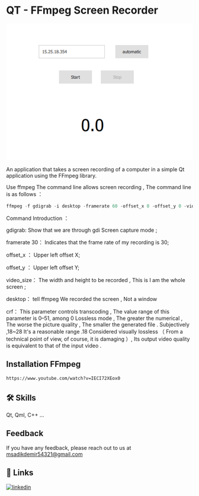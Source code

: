 
# QT - FFmpeg Screen Recorder

![Qt](https://github.com/SadkDemr/QT-FFmpegScreenRecorder/blob/main/FFmpegScreenRecord/image/Screenshot%202022-08-16%20152538.png?raw=true)

An application that takes a screen recording of a computer in a simple Qt application using the FFmpeg library.

Use ffmpeg The command line allows screen recording , The command line is as follows ：


```c++
ffmpeg -f gdigrab -i desktop -framerate 60 -offset_x 0 -offset_y 0 -video_size 1600x900 -pix_fmt yuv420p -vcodec libx264 -crf 18 -threads 2 C:/Users/msdemir/Desktop/out1.mp4
```

Command Introduction ：

gdigrab: Show that we are through gdi Screen capture mode ;

framerate 30： Indicates that the frame rate of my recording is 30;

offset_x ： Upper left offset X;

offset_y ： Upper left offset Y;

video_size： The width and height to be recorded , This is I am the whole screen ;

desktop： tell ffmpeg We recorded the screen , Not a window

crf： This parameter controls transcoding , The value range of this parameter is 0–51, among 0 Lossless mode , The greater the numerical , The worse the picture quality , The smaller the generated file . Subjectively ,18~28 It's a reasonable range .18 Considered visually lossless （ From a technical point of view, of course, it is damaging ）, Its output video quality is equivalent to that of the input video .




## Installation FFmpeg

```bash
https://www.youtube.com/watch?v=IECI72XEox0
```
    
## 🛠 Skills
Qt, Qml, C++ ... 


## Feedback

If you have any feedback, please reach out to us at msadikdemir54321@gmail.com


## 🔗 Links

[![linkedin](https://img.shields.io/badge/linkedin-0A66C2?style=for-the-badge&logo=linkedin&logoColor=white)](https://www.linkedin.com/in/muhammed-sadık-demir-4138821b7/)

